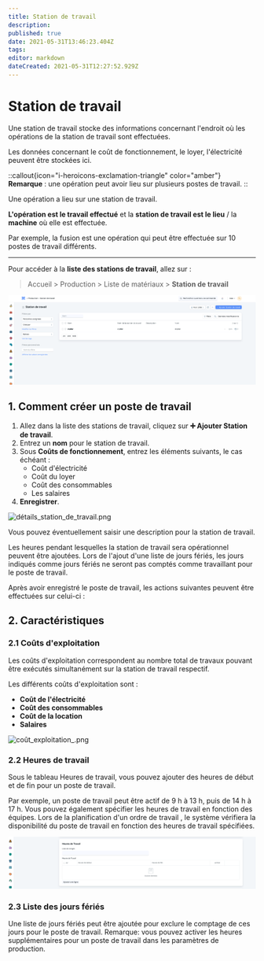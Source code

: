 ```yaml
---
title: Station de travail
description: 
published: true
date: 2021-05-31T13:46:23.404Z
tags: 
editor: markdown
dateCreated: 2021-05-31T12:27:52.929Z
---
```


# Station de travail

Une station de travail stocke des informations concernant l'endroit où les opérations de la station de travail sont effectuées.

Les données concernant le coût de fonctionnement, le loyer, l'électricité peuvent être stockées ici.

::callout{icon="i-heroicons-exclamation-triangle" color="amber"}
**Remarque** : une opération peut avoir lieu sur plusieurs postes de travail.
::

Une opération a lieu sur une station de travail. 

**L'opération est le travail effectué** et la **station de travail est le lieu** / la **machine** où elle est effectuée. 

Par exemple, la fusion est une opération qui peut être effectuée sur 10 postes de travail différents.

---

Pour accéder à la **liste des stations de travail**, allez sur :

> Accueil > Production > Liste de matériaux > **Station de travail**

![station_de_travail.png](/content/manufacturing/workstation/station_de_travail.png)

## 1. Comment créer un poste de travail

1. Allez dans la liste des stations de travail, cliquez sur **:heavy_plus_sign: Ajouter Station de travail**.
2. Entrez un **nom** pour le station de travail.
3. Sous **Coûts de fonctionnement**, entrez les éléments suivants, le cas échéant :
	- Coût d'électricité
	- Coût du loyer
	- Coût des consommables
	- Les salaires
4. **Enregistrer**.

![détails_station_de_travail.png](/content/manufacturing/workstation/détails_station_de_travail.png)

Vous pouvez éventuellement saisir une description pour la station de travail.

Les heures pendant lesquelles la station de travail sera opérationnel peuvent être ajoutées. Lors de l'ajout d'une liste de jours fériés, les jours indiqués comme jours fériés ne seront pas comptés comme travaillant pour le poste de travail.

Après avoir enregistré le poste de travail, les actions suivantes peuvent être effectuées sur celui-ci :

## 2. Caractéristiques 
### 2.1 Coûts d'exploitation

Les coûts d'exploitation correspondent au nombre total de travaux pouvant être exécutés simultanément sur la station de travail respectif.

Les différents coûts d'exploitation sont : 

- **Coût de l'électricité**
- **Coût des consommables**
- **Coût de la location**
- **Salaires**

![coût_exploitation_.png](/content/manufacturing/workstation/coût_exploitation_.png)

### 2.2 Heures de travail

Sous le tableau Heures de travail, vous pouvez ajouter des heures de début et de fin pour un poste de travail. 

Par exemple, un poste de travail peut être actif de 9 h à 13 h, puis de 14 h à 17 h. Vous pouvez également spécifier les heures de travail en fonction des équipes. Lors de la planification d'un ordre de travail , le système vérifiera la disponibilité du poste de travail en fonction des heures de travail spécifiées.

![heures_de_travail.png](/content/manufacturing/workstation/heures_de_travail.png)

### 2.3 Liste des jours fériés

Une liste de jours fériés peut être ajoutée pour exclure le comptage de ces jours pour le poste de travail.
Remarque: vous pouvez activer les heures supplémentaires pour un poste de travail dans les paramètres de production.

